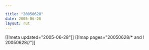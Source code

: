 ```yaml
---

title: "20050628"
date: 2005-06-28
layout: rut
---
```


[[!meta updated="2005-06-28"]]
[[!map pages="20050628/* and ! 20050628/*/*"]]
